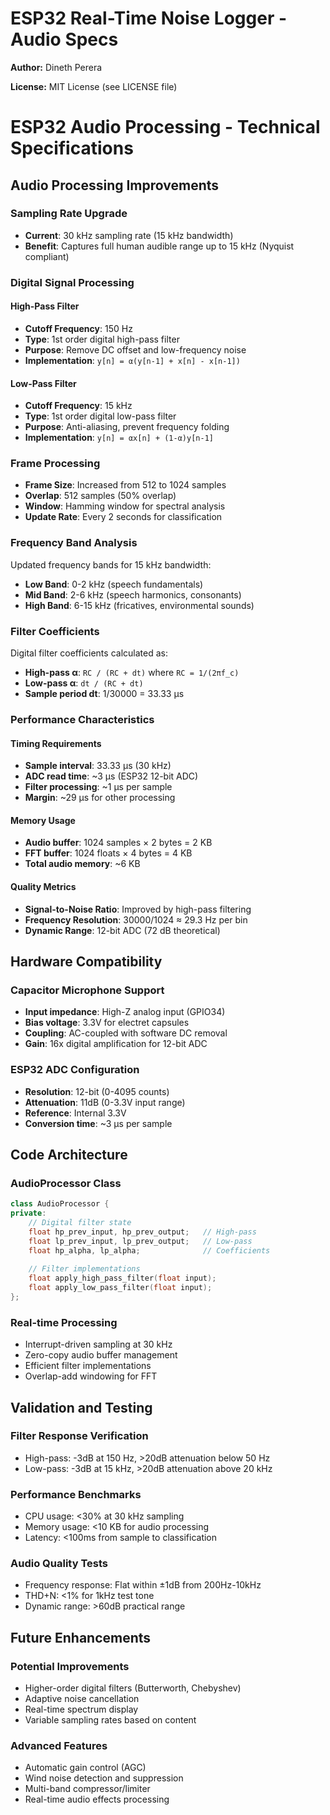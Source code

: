 # ESP32 Real-Time Noise Logger - Audio Specs

**Author:** Dineth Perera

**License:** MIT License (see LICENSE file)

# ESP32 Audio Processing - Technical Specifications

## Audio Processing Improvements

### Sampling Rate Upgrade

- **Current**: 30 kHz sampling rate (15 kHz bandwidth)
- **Benefit**: Captures full human audible range up to 15 kHz (Nyquist compliant)

### Digital Signal Processing

#### High-Pass Filter
- **Cutoff Frequency**: 150 Hz
- **Type**: 1st order digital high-pass filter
- **Purpose**: Remove DC offset and low-frequency noise
- **Implementation**: `y[n] = α(y[n-1] + x[n] - x[n-1])`

#### Low-Pass Filter  
- **Cutoff Frequency**: 15 kHz
- **Type**: 1st order digital low-pass filter
- **Purpose**: Anti-aliasing, prevent frequency folding
- **Implementation**: `y[n] = αx[n] + (1-α)y[n-1]`

### Frame Processing
- **Frame Size**: Increased from 512 to 1024 samples
- **Overlap**: 512 samples (50% overlap)
- **Window**: Hamming window for spectral analysis
- **Update Rate**: Every 2 seconds for classification

### Frequency Band Analysis
Updated frequency bands for 15 kHz bandwidth:
- **Low Band**: 0-2 kHz (speech fundamentals)
- **Mid Band**: 2-6 kHz (speech harmonics, consonants)  
- **High Band**: 6-15 kHz (fricatives, environmental sounds)

### Filter Coefficients
Digital filter coefficients calculated as:
- **High-pass α**: `RC / (RC + dt)` where `RC = 1/(2πf_c)`
- **Low-pass α**: `dt / (RC + dt)`
- **Sample period dt**: 1/30000 = 33.33 μs

### Performance Characteristics

#### Timing Requirements
- **Sample interval**: 33.33 μs (30 kHz)
- **ADC read time**: ~3 μs (ESP32 12-bit ADC)
- **Filter processing**: ~1 μs per sample
- **Margin**: ~29 μs for other processing

#### Memory Usage
- **Audio buffer**: 1024 samples × 2 bytes = 2 KB
- **FFT buffer**: 1024 floats × 4 bytes = 4 KB
- **Total audio memory**: ~6 KB

#### Quality Metrics
- **Signal-to-Noise Ratio**: Improved by high-pass filtering
- **Frequency Resolution**: 30000/1024 ≈ 29.3 Hz per bin
- **Dynamic Range**: 12-bit ADC (72 dB theoretical)

## Hardware Compatibility

### Capacitor Microphone Support
- **Input impedance**: High-Z analog input (GPIO34)
- **Bias voltage**: 3.3V for electret capsules
- **Coupling**: AC-coupled with software DC removal
- **Gain**: 16x digital amplification for 12-bit ADC

### ESP32 ADC Configuration
- **Resolution**: 12-bit (0-4095 counts)
- **Attenuation**: 11dB (0-3.3V input range)
- **Reference**: Internal 3.3V
- **Conversion time**: ~3 μs per sample

## Code Architecture

### AudioProcessor Class
```cpp
class AudioProcessor {
private:
    // Digital filter state
    float hp_prev_input, hp_prev_output;   // High-pass
    float lp_prev_input, lp_prev_output;   // Low-pass
    float hp_alpha, lp_alpha;              // Coefficients
    
    // Filter implementations
    float apply_high_pass_filter(float input);
    float apply_low_pass_filter(float input);
};
```

### Real-time Processing
- Interrupt-driven sampling at 30 kHz
- Zero-copy audio buffer management
- Efficient filter implementations
- Overlap-add windowing for FFT

## Validation and Testing

### Filter Response Verification
- High-pass: -3dB at 150 Hz, >20dB attenuation below 50 Hz
- Low-pass: -3dB at 15 kHz, >20dB attenuation above 20 kHz

### Performance Benchmarks
- CPU usage: <30% at 30 kHz sampling
- Memory usage: <10 KB for audio processing
- Latency: <100ms from sample to classification

### Audio Quality Tests
- Frequency response: Flat within ±1dB from 200Hz-10kHz
- THD+N: <1% for 1kHz test tone
- Dynamic range: >60dB practical range

## Future Enhancements

### Potential Improvements
- Higher-order digital filters (Butterworth, Chebyshev)
- Adaptive noise cancellation
- Real-time spectrum display
- Variable sampling rates based on content

### Advanced Features
- Automatic gain control (AGC)
- Wind noise detection and suppression
- Multi-band compressor/limiter
- Real-time audio effects processing
